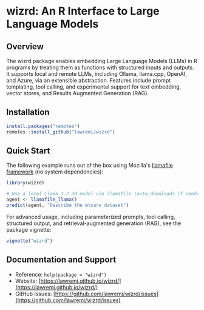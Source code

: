 # wizrd: An R Interface to Large Language Models

## Overview

The wizrd package enables embedding Large Language Models (LLMs) in R programs by
treating them as functions with structured inputs and outputs. It supports local
and remote LLMs, including Ollama, llama.cpp, OpenAI, and Azure, via an
extensible abstraction. Features include prompt templating, tool calling, and
experimental support for text embedding, vector stores, and Results Augmented
Generation (RAG).

## Installation

```r
install.packages("remotes")
remotes::install_github("lawremi/wizrd")
```

## Quick Start

The following example runs out of the box using Mozilla's 
[llamafile framework](https://github.com/Mozilla-Ocho/llamafile) 
(no system dependencies):

```r
library(wizrd)

# Use a local Llama 3.2 3B model via llamafile (auto-downloads if needed)
agent <- llamafile_llama()
predict(agent, "Describe the mtcars dataset")
```

For advanced usage, including parameterized prompts, tool calling, structured
output, and retrieval-augmented generation (RAG), see the package vignette:

```r
vignette("wizrd")
```

## Documentation and Support

- Reference: `help(package = "wizrd")`
- Website: [https://lawremi.github.io/wizrd/](https://lawremi.github.io/wizrd/)
- GitHub Issues: [https://github.com/lawremi/wizrd/issues](https://github.com/lawremi/wizrd/issues) 